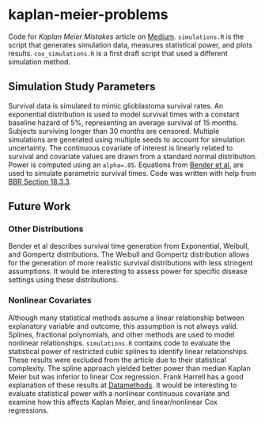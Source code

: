 # kaplan-meier-problems
Code for *Kaplan Meier Mistakes* article on [Medium](https://towardsdatascience.com/kaplan-meier-mistakes-48cd9e168b09).
`simulations.R` is the script that generates simulation data, measures statistical power, and plots results.
`cox_simulations.R` is a first draft script that used a different simulation method.
## Simulation Study Parameters
Survival data is simulated to mimic glioblastoma survival rates.
An exponential distribution is used to model survival times with a
constant baseline hazard of 5%, representing an average survival
of 15 months. Subjects surviving longer than 30 months are censored.
Multiple simulations are generated using multiple seeds to account
for simulation uncertainty. The continuous covariate of interest is
linearly related to survival and covariate values are drawn from a standard
normal distribution. Power is computed using an `alpha=.05`. Equations from 
[Bender et al.](https://onlinelibrary.wiley.com/doi/abs/10.1002/sim.2059)
are used to simulate parametric survival times. Code was written with 
help from [BBR Section 18.3.3](http://hbiostat.org/doc/bbr.pdf).
## Future Work
### Other Distributions
Bender et al describes survival time generation from Exponential, Weibull,
and Gompertz distributions. The Weibull and Gompertz distribution allows
for the generation of more realistic survival distributions with less
stringent assumptions. It would be interesting to assess power for
specific disease settings using these distributions.
### Nonlinear Covariates
Although many statistical methods assume a linear relationship
between explanatory variable and outcome, this assumption is
not always valid. Splines, fractional polynomials, and other methods
are used to model nonlinear relationships. `simulations.R` contains code
to evaluate the statistical power of restricted cubic splines to identify
linear relationships. These results were excluded from the article due to
their statistical complexity. The spline approach yielded better power than
median Kaplan Meier but was inferior to linear Cox regression. Frank Harrell
has a good explanation of these results at 
[Datamethods](https://discourse.datamethods.org/t/simulating-survival-data-to-evaluate-statistical-power-for-survival-analysis/2486). It would be interesting to evaluate statistical power
with a nonlinear continuous covariate and examine how this affects
Kaplan Meier, and linear/nonlinear Cox regressions.
